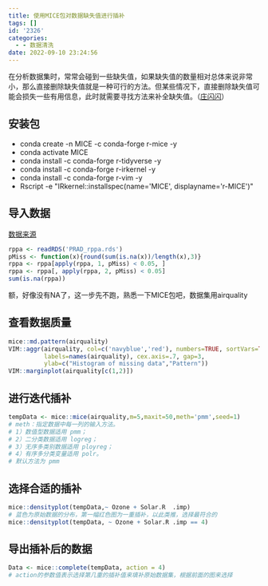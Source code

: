 ```yaml
---
title: 使用MICE包对数据缺失值进行插补
tags: []
id: '2326'
categories:
  - - 数据清洗
date: 2022-09-10 23:24:56
---
```


在分析数据集时，常常会碰到一些缺失值，如果缺失值的数量相对总体来说非常小，那么直接删除缺失值就是一种可行的方法。但某些情况下，直接删除缺失值可能会损失一些有用信息，此时就需要寻找方法来补全缺失值。（[庄闪闪](https://cloud.tencent.com/developer/user/8270620)）

## 安装包

*   conda create -n MICE -c conda-forge r-mice -y
*   conda activate MICE
*   conda install -c conda-forge r-tidyverse -y
*   conda install -c conda-forge r-irkernel -y
*   conda install -c conda-forge r-vim -y
*   Rscript -e "IRkernel::installspec(name='MICE', displayname='r-MICE')"

## 导入数据

[数据来源](https://occdn.limour.top/2325.html)

```R
rppa <- readRDS('PRAD_rppa.rds')
pMiss <- function(x){round(sum(is.na(x))/length(x),3)}
rppa <- rppa[apply(rppa, 1, pMiss) < 0.05, ]
rppa <- rppa[, apply(rppa, 2, pMiss) < 0.05]
sum(is.na(rppa))
```

额，好像没有NA了，这一步先不跑，熟悉一下MICE包吧，数据集用airquality

## 查看数据质量

```R
mice::md.pattern(airquality)
VIM::aggr(airquality, col=c('navyblue','red'), numbers=TRUE, sortVars=TRUE, 
          labels=names(airquality), cex.axis=.7, gap=3, 
          ylab=c("Histogram of missing data","Pattern"))
VIM::marginplot(airquality[c(1,2)])
```

## 进行迭代插补

```R
tempData <- mice::mice(airquality,m=5,maxit=50,meth='pmm',seed=1)
# meth：指定数据中每一列的输入方法。
# 1）数值型数据适用 pmm；
# 2）二分类数据适用 logreg；
# 3）无序多类别数据适用 ployreg；
# 4）有序多分类变量适用 polr。
# 默认方法为 pmm 
```

## 选择合适的插补

```R
mice::densityplot(tempData,~ Ozone + Solar.R  .imp)
# 蓝色为原始数据的分布，第一幅红色图为一重插补，以此类推，选择最符合的
mice::densityplot(tempData, ~ Ozone + Solar.R .imp == 4)
```

## 导出插补后的数据

```R
Data <- mice::complete(tempData, action = 4)
# action的参数值表示选择第几重的插补值来填补原始数据集，根据前面的图来选择
```